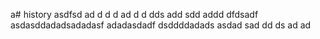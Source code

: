 a# history
asdfsd
ad
d
d
d
ad
d
d
dds
add
sdd
addd
dfdsadf
asdasddadadsadadasf
adadasdadf
dsddddadads
asdad
sad
dd
ds
ad
ad

